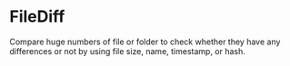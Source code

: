 # FileDiff
Compare huge numbers of file or folder to check whether they have any differences or not by using file size, name, timestamp, or hash.
